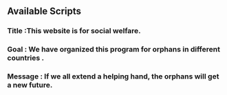 



## Available Scripts

### Title :This website is for social welfare.
### Goal : We have organized this program for orphans in different countries .
### Message : If we all extend a helping hand, the orphans will get a new future.

